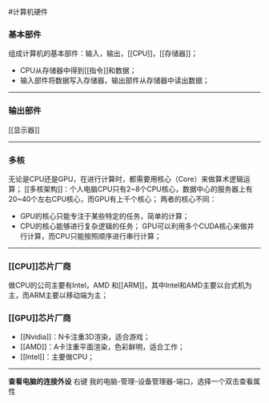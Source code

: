 #计算机硬件
### 基本部件
组成计算机的基本部件：输入，输出，[[CPU]]，[[存储器]]；
- CPU从存储器中得到[[指令]]和数据；
- 输入部件将数据写入存储器，输出部件从存储器中读出数据；
***
### 输出部件
[[显示器]]
***
### 多核
无论是CPU还是GPU，在进行计算时，都需要用核心（Core）来做算术逻辑运算；
[[多核架构]]：个人电脑CPU只有2~8个CPU核心，数据中心的服务器上有20~40个左右CPU核心，而GPU有上千个核心；
两者的核心不同：
- GPU的核心只能专注于某些特定的任务，简单的计算；
- CPU的核心能够进行复杂逻辑的任务；
GPU可以利用多个CUDA核心来做并行计算，而CPU只能按照顺序进行串行计算；
***
### [[CPU]]芯片厂商
做CPU的公司主要有Intel，AMD 和[[ARM]]，其中Intel和AMD主要以台式机为主，而ARM主要以移动端为主；
### [[GPU]]芯片厂商
- [[Nvidia]]：N卡注重3D渲染，适合游戏；
- [[AMD]]：A卡注重平面渲染，色彩鲜明，适合工作；
- [[Intel]]：主要做CPU；
***
**查看电脑的连接外设**
右键 我的电脑-管理-设备管理器-端口，选择一个双击查看属性